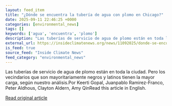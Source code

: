 ```yaml
---
layout: feed_item
title: "¿Dónde se encuentra la tubería de agua con plomo en Chicago?"
date: 2025-09-11 22:46:25 +0000
categories: [environmental_news]
tags: []
keywords: ['agua', 'encuentra', 'plomo']
description: "Las tuberías de servicio de agua de plomo están en toda la ciudad"
external_url: https://insideclimatenews.org/news/11092025/donde-se-encuentra-la-tuberia-de-agua-con-plomo-en-chicago/
is_feed: true
source_feed: "Inside Climate News"
feed_category: "environmental_news"
---
```


Las tuberías de servicio de agua de plomo están en toda la ciudad. Pero los vecindarios que son mayoritariamente negros y latinos tienen la mayor carga, según nuestro análisis.Por Keerti Gopal, Juanpablo Ramirez-Franco, Peter Aldhous, Clayton Aldern, Amy QinRead this article in&nbsp;English.

[Read original article](https://insideclimatenews.org/news/11092025/donde-se-encuentra-la-tuberia-de-agua-con-plomo-en-chicago/)
